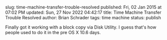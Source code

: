 slug: time-machine-transfer-trouble-resolved
published: Fri, 02 Jan 2015 at 07:02 PM
updated: Sun, 27 Nov 2022 04:42:17 
title: Time Machine Transfer Trouble Resolved
author: Brian Schrader
tags: time machine
status: publish

Finally got it working with a block copy via Disk Utility. I guess that's how people used to do it in the pre OS X 10.6 days. 

[1]: http://support.apple.com/en-us/HT202380
